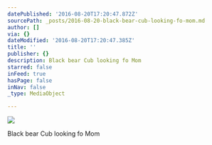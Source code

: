 ```yaml
---
datePublished: '2016-08-20T17:20:47.872Z'
sourcePath: _posts/2016-08-20-black-bear-cub-looking-fo-mom.md
author: []
via: {}
dateModified: '2016-08-20T17:20:47.385Z'
title: ''
publisher: {}
description: Black bear Cub looking fo Mom
starred: false
inFeed: true
hasPage: false
inNav: false
_type: MediaObject

---
```

![](https://imgflo.herokuapp.com/graph/vahj1ThiexotieMo/e745cf889712d6cbe8ba60f5bd63c04d/croprotate.jpg?cropheight=2715&cropwidth=3601&degrees=0&input=https%3A%2F%2Fthe-grid-user-content.s3-us-west-2.amazonaws.com%2F5fdf7562-d74d-4c28-9658-26e1e45435cd.jpg&x=0&y=0)

Black bear Cub looking fo Mom